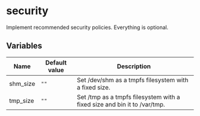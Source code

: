 
# security

Implement recommended security policies. Everything is optional.

## Variables

Name | Default value | Description
-- | -- | --
shm_size | `""` | Set /dev/shm as a tmpfs filesystem with a fixed size.
tmp_size | `""` | Set /tmp as a tmpfs filesystem with a fixed size and bin it to /var/tmp.
